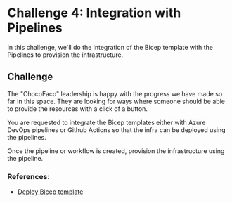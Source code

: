 # Challenge 4: Integration with Pipelines

In this challenge, we'll do the integration of the Bicep template with the Pipelines to provision the infrastructure.

## Challenge

The "ChocoFaco" leadership is happy with the progress we have made so far in this space. They are looking for ways where someone should be able to provide the resources with a click of a button.


You are requested to integrate the Bicep templates either with Azure DevOps pipelines or Github Actions so that the infra can be deployed using the pipelines.

Once the pipeline or workflow is created, provision the infrastructure using the pipeline.


### References:

- [Deploy Bicep template](https://docs.microsoft.com/en-us/azure/azure-resource-manager/bicep/deploy-github-actions?tabs=CLI)